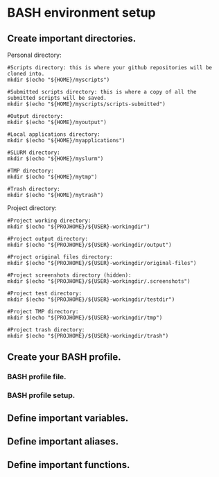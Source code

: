 # BASH environment setup




## Create important directories.

Personal directory:

```
#Scripts directory: this is where your github repositories will be cloned into.
mkdir $(echo "${HOME}/myscripts")

#Submitted scripts directory: this is where a copy of all the submitted scripts will be saved.
mkdir $(echo "${HOME}/myscripts/scripts-submitted")

#Output directory: 
mkdir $(echo "${HOME}/myoutput")

#Local applications directory:
mkdir $(echo "${HOME}/myapplications")

#SLURM directory: 
mkdir $(echo "${HOME}/myslurm")

#TMP directory: 
mkdir $(echo "${HOME}/mytmp")

#Trash directory: 
mkdir $(echo "${HOME}/mytrash")
```

Project directory:

```
#Project working directory: 
mkdir $(echo "${PROJHOME}/${USER}-workingdir")

#Project output directory: 
mkdir $(echo "${PROJHOME}/${USER}-workingdir/output")

#Project original files directory: 
mkdir $(echo "${PROJHOME}/${USER}-workingdir/original-files")

#Project screenshots directory (hidden): 
mkdir $(echo "${PROJHOME}/${USER}-workingdir/.screenshots")

#Project test directory: 
mkdir $(echo "${PROJHOME}/${USER}-workingdir/testdir")

#Project TMP directory:
mkdir $(echo "${PROJHOME}/${USER}-workingdir/tmp")

#Project trash directory: 
mkdir $(echo "${PROJHOME}/${USER}-workingdir/trash")
```

## Create your BASH profile.

### BASH profile file.


### BASH profile setup.


## Define important variables.


## Define important aliases.


## Define important functions.











